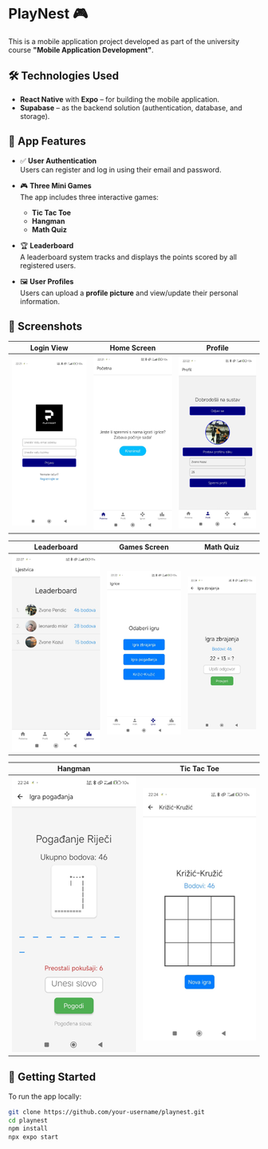 # PlayNest 🎮

This is a mobile application project developed as part of the university course **"Mobile Application Development"**.

## 🛠️ Technologies Used

- **React Native** with **Expo** – for building the mobile application.
- **Supabase** – as the backend solution (authentication, database, and storage).

## 📱 App Features

- ✅ **User Authentication**  
  Users can register and log in using their email and password.

- 🎮 **Three Mini Games**  
  The app includes three interactive games:
  - **Tic Tac Toe**
  - **Hangman**
  - **Math Quiz**

- 🏆 **Leaderboard**  
  A leaderboard system tracks and displays the points scored by all registered users.

- 🖼️ **User Profiles**  
  Users can upload a **profile picture** and view/update their personal information.

## 📸 Screenshots

| Login View | Home Screen | Profile |
|------------|-------------|---------|
| ![Login](/assets/Screenshots/Login.jpg) | ![Home](/assets/Screenshots/HomeScreen.jpg) | ![Profile](/assets/Screenshots/Profile.jpg) |

| Leaderboard | Games Screen | Math Quiz |
|-------------|--------------|-----------|
| ![Leaderboard](/assets/Screenshots/Leaderboard.jpg) | ![Games](/assets/Screenshots/GamesScreen.jpg) | ![MathQuiz](/assets/Screenshots/MathQuiz.jpg) |

| Hangman | Tic Tac Toe |
|---------|-------------|
| ![Hangman](/assets/Screenshots/Hangman.jpg) | ![TicTacToe](/assets/Screenshots/TicTacToe.jpg) |

## 🚀 Getting Started

To run the app locally:

```bash
git clone https://github.com/your-username/playnest.git
cd playnest
npm install
npx expo start
